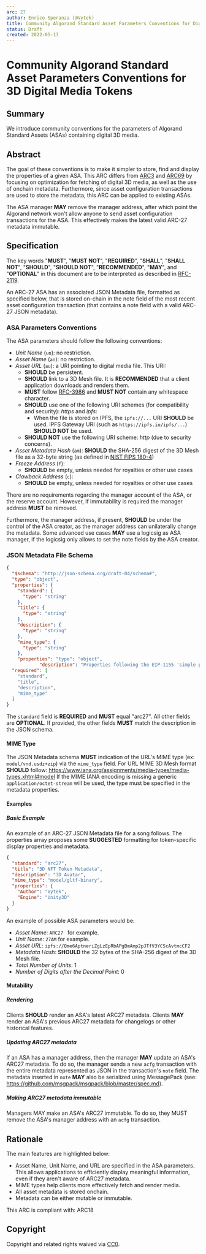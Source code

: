 ```yaml
---
arc: 27
author: Enrico Speranza (@Vytek)
title: Community Algorand Standard Asset Parameters Conventions for Digital 3D Media Tokens
status: Draft
created: 2022-05-17
---
```


# Community Algorand Standard Asset Parameters Conventions for 3D Digital Media Tokens

## Summary

We introduce community conventions for the parameters of Algorand Standard Assets (ASAs) containing digital 3D media.

## Abstract

The goal of these conventions is to make it simpler to store, find and display the properties of a given ASA. This ARC differs from [ARC3](https://github.com/algorandfoundation/ARCs/blob/main/ARCs/arc-0003.md) and [ARC69](https://github.com/algorandfoundation/ARCs/blob/main/ARCs/arc-0069.md) by focusing on optimization for fetching of digital 3D media, as well as the use of onchain metadata. Furthermore, since asset configuration transactions are used to store the metadata, this ARC can be applied to existing ASAs.

The ASA manager **MAY** remove the manager address, after which point the Algorand network won't allow anyone to send asset configuration transactions for the ASA. This effectively makes the latest valid ARC-27 metadata immutable.


## Specification

The key words "**MUST**", "**MUST NOT**", "**REQUIRED**", "**SHALL**", "**SHALL NOT**", "**SHOULD**", "**SHOULD NOT**", "**RECOMMENDED**", "**MAY**", and "**OPTIONAL**" in this document are to be interpreted as described in [RFC-2119](https://www.ietf.org/rfc/rfc2119.txt).

An ARC-27 ASA has an associated JSON Metadata file, formatted as specified below, that is stored on-chain in the note field of the most recent asset configuration transaction (that contains a note field with a valid ARC-27 JSON metadata).

### ASA Parameters Conventions

The ASA parameters should follow the following conventions:

* *Unit Name* (`un`): no restriction. 
* *Asset Name* (`an`): no restriction.
* *Asset URL* (`au`): a URI pointing to digital media file. This URI:
    * **SHOULD** be persistent.
    * **SHOULD** link to a 3D Mesh file. It is **RECOMMENDED** that a client application downloads and renders them.
    * **MUST** follow [RFC-3986](https://www.ietf.org/rfc/rfc3986.txt) and **MUST NOT** contain any whitespace character.
    * **SHOULD** use one of the following URI schemes (for compatibility and security): *https* and *ipfs*:
        * When the file is stored on IPFS, the `ipfs://...` URI **SHOULD** be used. IPFS Gateway URI (such as `https://ipfs.io/ipfs/...`) **SHOULD NOT** be used.
    * **SHOULD NOT** use the following URI scheme: *http* (due to security concerns).
* *Asset Metadata Hash* (`am`): **SHOULD** the SHA-256 digest of the 3D Mesh file as a 32-byte string (as defined in [NIST FIPS 180-4](https://doi.org/10.6028/NIST.FIPS.180-4))
* *Freeze Address* (`f`): 
    * **SHOULD** be empty, unless needed for royalties or other use cases
* *Clawback Address* (`c`): 
    * **SHOULD** be empty, unless needed for royalties or other use cases


There are no requirements regarding the manager account of the ASA, or the reserve account. However, if immutability is required the manager address **MUST** be removed.

Furthermore, the manager address, if present, **SHOULD** be under the control of the ASA creator, as the manager address can unilaterally change the metadata. Some advanced use cases **MAY** use a logicsig as ASA manager, if the logicsig only allows to set the note fields by the ASA creator.

### JSON Metadata File Schema

```json
{
  "$schema": "http://json-schema.org/draft-04/schema#",
  "type": "object",
  "properties": {
    "standard": {
      "type": "string"
    },
    "title": {
      "type": "string"
    },
    "description": {
      "type": "string"
    },
    "mime_type": {
      "type": "string"
    },
    "properties": "type": "object", 
            "description": "Properties following the EIP-1155 'simple properties' format. (https://github.com/ethereum/EIPs/blob/master/EIPS/eip-1155.md#erc-1155-metadata-uri-json-schema)",
  "required": [
    "standard",
    "title",
    "description",
    "mime_type"
  ]
}

```
The `standard` field is **REQUIRED** and **MUST** equal "arc27". All other fields are **OPTIONAL**. If provided, the other fields **MUST** match the description in the JSON schema.

#### MIME Type

The JSON Metadata schema **MUST** indication of the URL's MIME type (ex: `model/vnd.usdz+zip`) via the `mime_type` field. For URL MIME 3D Mesh format **SHOULD** follow: https://www.iana.org/assignments/media-types/media-types.xhtml#model If the MIME IANA encoding is missing a generic `application/octet-stream` will be used, the type must be specified in the metadata properties.

#### Examples

##### Basic Example

An example of an ARC-27 JSON Metadata file for a song follows. The properties array proposes some **SUGGESTED** formatting for token-specific display properties and metadata.

```json
{
  "standard": "arc27",
  "title": "3D NFT Token Metadata",
  "description": "3D Avatar",
  "mime_type": "model/gltf-binary",
  "properties": {
    "Author": "Vytek",
    "Engine": "Unity3D"
  }
}
```

An example of possible ASA parameters would be:

* *Asset Name*: `ARC27 ` for example.
* *Unit Name*: `27AM` for example.
* *Asset URL*: `ipfs://Qme6AptneriZgLzEpRbAPgBmAmp2pJTfV3YCScAvtmcCF2`
* *Metadata Hash*: **SHOULD** the 32 bytes of the SHA-256 digest of the 3D Mesh file.
* *Total Number of Units*: 1
* *Number of Digits after the Decimal Point*: 0

#### Mutability

##### Rendering

Clients **SHOULD** render an ASA's latest ARC27 metadata. Clients **MAY** render an ASA's previous ARC27 metadata for changelogs or other historical features.

##### Updating ARC27 metadata

If an ASA has a manager address, then the manager **MAY** update an ASA's ARC27 metadata. To do so, the manager sends a new `acfg` transaction with the entire metadata represented as JSON in the transaction's `note` field. The metadata inserted in `note` **MAY** also be serialized using MessagePack (see: https://github.com/msgpack/msgpack/blob/master/spec.md).

##### Making ARC27 metadata immutable

Managers MAY make an ASA's ARC27 immutable. To do so, they MUST remove the ASA's manager address with an `acfg` transaction.

## Rationale 

The main features are highlighted below:

* Asset Name, Unit Name, and URL are specified in the ASA parameters. This allows applications to efficiently display meaningful information, even if they aren't aware of ARC27 metadata.
* MIME types help clients more effectively fetch and render media.
* All asset metadata is stored onchain.
* Metadata can be either mutable or immutable.

This ARC is compliant with: ARC18

## Copyright

Copyright and related rights waived via [CC0](https://creativecommons.org/publicdomain/zero/1.0/).
